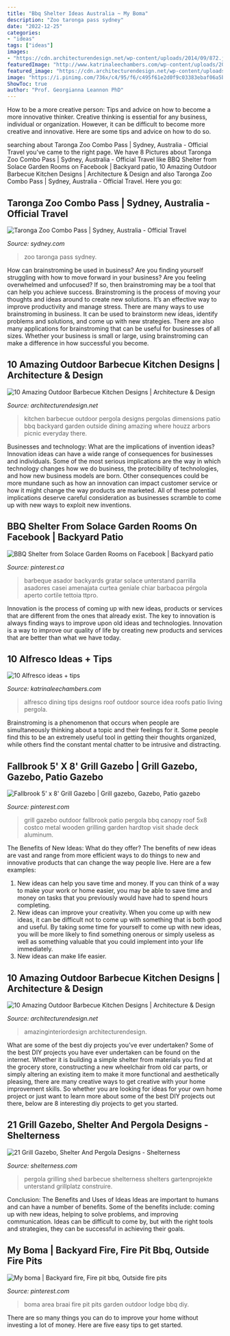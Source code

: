 ```yaml
---
title: "Bbq Shelter Ideas Australia ~ My Boma"
description: "Zoo taronga pass sydney"
date: "2022-12-25"
categories:
- "ideas"
tags: ["ideas"]
images:
- "https://cdn.architecturendesign.net/wp-content/uploads/2014/09/872.jpg"
featuredImage: "http://www.katrinaleechambers.com/wp-content/uploads/2016/05/4edcf305e722dc5983b5903519f5ac27.png"
featured_image: "https://cdn.architecturendesign.net/wp-content/uploads/2014/09/1074.jpg"
image: "https://i.pinimg.com/736x/c4/95/f6/c495f61e2d0f9c03383ebaf06a5bbf9a.jpg"
ShowToc: true
author: "Prof. Georgianna Leannon PhD"
---
```



How to be a more creative person: Tips and advice on how to become a more innovative thinker.
Creative thinking is essential for any business, individual or organization. However, it can be difficult to become more creative and innovative. Here are some tips and advice on how to do so.

	

		
searching about Taronga Zoo Combo Pass | Sydney, Australia - Official Travel you've came to the right page. We have 8 Pictures about Taronga Zoo Combo Pass | Sydney, Australia - Official Travel like BBQ Shelter from Solace Garden Rooms on Facebook | Backyard patio, 10 Amazing Outdoor Barbecue Kitchen Designs | Architecture &amp; Design and also Taronga Zoo Combo Pass | Sydney, Australia - Official Travel. Here you go:
		
    
## Taronga Zoo Combo Pass | Sydney, Australia - Official Travel

<img loading=lazy src="https://assets.atdw-online.com.au/images/eafaabca7cc9a0abbc585457accbb128.jpeg?rect=0" onerror="this.onerror=null;this.src='https://tse3.mm.bing.net/th?id=OIP.wNGNILn8w5fvQNs2PK_7LgHaFj&amp;pid=15.1';" alt="Taronga Zoo Combo Pass | Sydney, Australia - Official Travel">

_Source: sydney.com_

>zoo taronga pass sydney. 

	

How can brainstroming be used in business?
Are you finding yourself struggling with how to move forward in your business? Are you feeling overwhelmed and unfocused? If so, then brainstroming may be a tool that can help you achieve success. Brainstroming is the process of moving your thoughts and ideas around to create new solutions. It’s an effective way to improve productivity and manage stress.
There are many ways to use brainstroming in business. It can be used to brainstorm new ideas, identify problems and solutions, and come up with new strategies. There are also many applications for brainstroming that can be useful for businesses of all sizes. Whether your business is small or large, using brainstroming can make a difference in how successful you become.

    
## 10 Amazing Outdoor Barbecue Kitchen Designs | Architecture &amp; Design

<img loading=lazy src="https://cdn.architecturendesign.net/wp-content/uploads/2014/09/872.jpg" onerror="this.onerror=null;this.src='https://tse2.mm.bing.net/th?id=OIP.P7CVeBbw4N2xWZ_GR_nvegHaE9&amp;pid=15.1';" alt="10 Amazing Outdoor Barbecue Kitchen Designs | Architecture &amp; Design">

_Source: architecturendesign.net_

>kitchen barbecue outdoor pergola designs pergolas dimensions patio bbq backyard garden outside dining amazing where houzz arbors picnic everyday there. 

	

Businesses and technology: What are the implications of invention ideas?
Innovation ideas can have a wide range of consequences for businesses and individuals. Some of the most serious implications are the way in which technology changes how we do business, the protecibility of technologies, and how new business models are born. Other consequences could be more mundane such as how an innovation can impact customer service or how it might change the way products are marketed. All of these potential implications deserve careful consideration as businesses scramble to come up with new ways to exploit new inventions.

    
## BBQ Shelter From Solace Garden Rooms On Facebook | Backyard Patio

<img loading=lazy src="https://i.pinimg.com/736x/7a/65/65/7a6565a3c5b1ab137eb629f45c5b3b80.jpg" onerror="this.onerror=null;this.src='https://tse3.mm.bing.net/th?id=OIP.nVRXMYXPWE6I8wlWff8efQHaJ3&amp;pid=15.1';" alt="BBQ Shelter from Solace Garden Rooms on Facebook | Backyard patio">

_Source: pinterest.ca_

>barbeque asador backyards gratar solace unterstand parrilla asadores casei amenajata curtea geniale chiar barbacoa pérgola aperto cortile tettoia ttpro. 

	

Innovation is the process of coming up with new ideas, products or services that are different from the ones that already exist. The key to innovation is always finding ways to improve upon old ideas and technologies. Innovation is a way to improve our quality of life by creating new products and services that are better than what we have today.

    
## 10 Alfresco Ideas + Tips

<img loading=lazy src="http://www.katrinaleechambers.com/wp-content/uploads/2016/05/4edcf305e722dc5983b5903519f5ac27.png" onerror="this.onerror=null;this.src='https://tse2.mm.bing.net/th?id=OIP.IOw-LjB-caw6I4-S-kwTbAHaK7&amp;pid=15.1';" alt="10 Alfresco ideas + tips">

_Source: katrinaleechambers.com_

>alfresco dining tips designs roof outdoor source idea roofs patio living pergola. 

	

Brainstroming is a phenomenon that occurs when people are simultaneously thinking about a topic and their feelings for it. Some people find this to be an extremely useful tool in getting their thoughts organized, while others find the constant mental chatter to be intrusive and distracting.

    
## Fallbrook 5&#039; X 8&#039; Grill Gazebo | Grill Gazebo, Gazebo, Patio Gazebo

<img loading=lazy src="https://i.pinimg.com/736x/c4/95/f6/c495f61e2d0f9c03383ebaf06a5bbf9a.jpg" onerror="this.onerror=null;this.src='https://tse4.mm.bing.net/th?id=OIP.hrTHoaGvOMmh04DKLrzUKwHaHa&amp;pid=15.1';" alt="Fallbrook 5&#039; x 8&#039; Grill Gazebo | Grill gazebo, Gazebo, Patio gazebo">

_Source: pinterest.com_

>grill gazebo outdoor fallbrook patio pergola bbq canopy roof 5x8 costco metal wooden grilling garden hardtop visit shade deck aluminum. 

	

The Benefits of New Ideas: What do they offer?
The benefits of new ideas are vast and range from more efficient ways to do things to new and innovative products that can change the way people live. Here are a few examples: 
1. New ideas can help you save time and money. If you can think of a way to make your work or home easier, you may be able to save time and money on tasks that you previously would have had to spend hours completing. 
2. New ideas can improve your creativity. When you come up with new ideas, it can be difficult not to come up with something that is both good and useful. By taking some time for yourself to come up with new ideas, you will be more likely to find something onerous or simply useless as well as something valuable that you could implement into your life immediately. 
3. New ideas can make life easier.

    
## 10 Amazing Outdoor Barbecue Kitchen Designs | Architecture &amp; Design

<img loading=lazy src="https://cdn.architecturendesign.net/wp-content/uploads/2014/09/1074.jpg" onerror="this.onerror=null;this.src='https://tse2.mm.bing.net/th?id=OIP.KHGW3xsA_SOYUaSNyiPqTAHaLG&amp;pid=15.1';" alt="10 Amazing Outdoor Barbecue Kitchen Designs | Architecture &amp; Design">

_Source: architecturendesign.net_

>amazinginteriordesign architecturendesign. 

	

What are some of the best diy projects you’ve ever undertaken?
Some of the best DIY projects you have ever undertaken can be found on the internet. Whether it is building a simple shelter from materials you find at the grocery store, constructing a new wheelchair from old car parts, or simply altering an existing item to make it more functional and aesthetically pleasing, there are many creative ways to get creative with your home improvement skills. So whether you are looking for ideas for your own home project or just want to learn more about some of the best DIY projects out there, below are 8 interesting diy projects to get you started.

    
## 21 Grill Gazebo, Shelter And Pergola Designs - Shelterness

<img loading=lazy src="https://i.shelterness.com/2016/08/22-wooden-grill-cover-with-wooden-shelves.jpg" onerror="this.onerror=null;this.src='https://tse4.mm.bing.net/th?id=OIP.nEZlYBgEMws3Bm4GGMIPEwHaJ4&amp;pid=15.1';" alt="21 Grill Gazebo, Shelter And Pergola Designs - Shelterness">

_Source: shelterness.com_

>pergola grilling shed barbecue shelterness shelters gartenprojekte unterstand grillplatz construire. 

	

Conclusion: The Benefits and Uses of Ideas
Ideas are important to humans and can have a number of benefits. Some of the benefits include: coming up with new ideas, helping to solve problems, and improving communication. Ideas can be difficult to come by, but with the right tools and strategies, they can be successful in achieving their goals.

    
## My Boma | Backyard Fire, Fire Pit Bbq, Outside Fire Pits

<img loading=lazy src="https://i.pinimg.com/736x/4b/cc/3d/4bcc3d34e58ac7dd3ce5b96185bce3e8--boma-ideas-braai-area.jpg" onerror="this.onerror=null;this.src='https://tse1.mm.bing.net/th?id=OIP.q27d79n7TFq8sy0I1Z6iMwHaNK&amp;pid=15.1';" alt="My boma | Backyard fire, Fire pit bbq, Outside fire pits">

_Source: pinterest.com_

>boma area braai fire pit pits garden outdoor lodge bbq diy. 

	

There are so many things you can do to improve your home without investing a lot of money. Here are five easy tips to get started.

